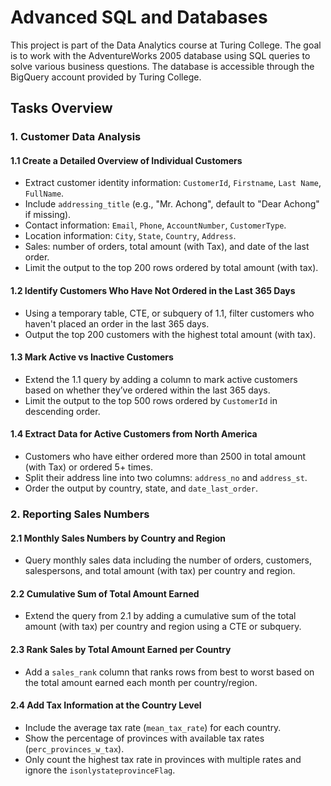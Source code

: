 # Advanced SQL and Databases

This project is part of the Data Analytics course at Turing College. The goal is to work with the AdventureWorks 2005 database using SQL queries to solve various business questions. The database is accessible through the BigQuery account provided by Turing College.

## Tasks Overview

### 1. Customer Data Analysis

#### 1.1 Create a Detailed Overview of Individual Customers
- Extract customer identity information: `CustomerId`, `Firstname`, `Last Name`, `FullName`.
- Include `addressing_title` (e.g., "Mr. Achong", default to "Dear Achong" if missing).
- Contact information: `Email`, `Phone`, `AccountNumber`, `CustomerType`.
- Location information: `City`, `State`, `Country`, `Address`.
- Sales: number of orders, total amount (with Tax), and date of the last order.
- Limit the output to the top 200 rows ordered by total amount (with tax).

#### 1.2 Identify Customers Who Have Not Ordered in the Last 365 Days
- Using a temporary table, CTE, or subquery of 1.1, filter customers who haven't placed an order in the last 365 days.
- Output the top 200 customers with the highest total amount (with tax).

#### 1.3 Mark Active vs Inactive Customers
- Extend the 1.1 query by adding a column to mark active customers based on whether they’ve ordered within the last 365 days.
- Limit the output to the top 500 rows ordered by `CustomerId` in descending order.

#### 1.4 Extract Data for Active Customers from North America
- Customers who have either ordered more than 2500 in total amount (with Tax) or ordered 5+ times.
- Split their address line into two columns: `address_no` and `address_st`.
- Order the output by country, state, and `date_last_order`.

### 2. Reporting Sales Numbers

#### 2.1 Monthly Sales Numbers by Country and Region
- Query monthly sales data including the number of orders, customers, salespersons, and total amount (with tax) per country and region.

#### 2.2 Cumulative Sum of Total Amount Earned
- Extend the query from 2.1 by adding a cumulative sum of the total amount (with tax) per country and region using a CTE or subquery.

#### 2.3 Rank Sales by Total Amount Earned per Country
- Add a `sales_rank` column that ranks rows from best to worst based on the total amount earned each month per country/region.

#### 2.4 Add Tax Information at the Country Level
- Include the average tax rate (`mean_tax_rate`) for each country.
- Show the percentage of provinces with available tax rates (`perc_provinces_w_tax`).
- Only count the highest tax rate in provinces with multiple rates and ignore the `isonlystateprovinceFlag`.
